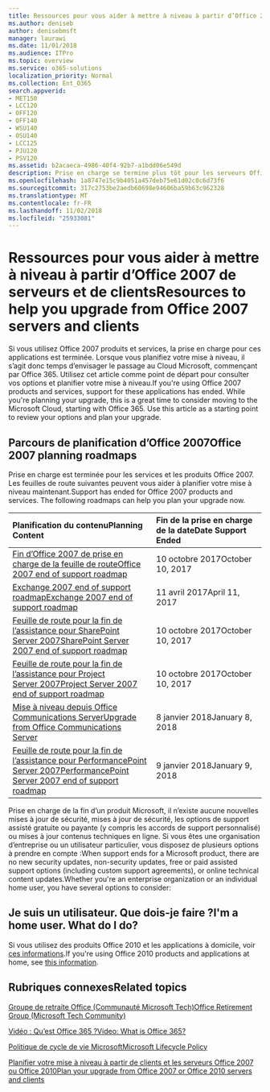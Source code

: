 ```yaml
---
title: Ressources pour vous aider à mettre à niveau à partir d’Office 2007 de serveurs et de clients
ms.author: deniseb
author: denisebmsft
manager: laurawi
ms.date: 11/01/2018
ms.audience: ITPro
ms.topic: overview
ms.service: o365-solutions
localization_priority: Normal
ms.collection: Ent_O365
search.appverid:
- MET150
- LCC120
- OFF120
- OFF140
- WSU140
- OSU140
- LCC125
- PJU120
- PSV120
ms.assetid: b2acaeca-4986-40f4-92b7-a1bdd06e549d
description: Prise en charge se termine plus tôt pour les serveurs Office 2007 et les applications clientes et accords de support personnalisés ne sont pas disponibles. Utilisez cet article pour commencer à planifier votre mise à niveau maintenant.
ms.openlocfilehash: 1a8747e15c9b4051a457deb75e61d02c0c6d73f6
ms.sourcegitcommit: 317c2753be2aedb60698e94606ba59b63c962328
ms.translationtype: MT
ms.contentlocale: fr-FR
ms.lasthandoff: 11/02/2018
ms.locfileid: "25933081"
---
```

# <a name="resources-to-help-you-upgrade-from-office-2007-servers-and-clients"></a><span data-ttu-id="5cf0f-104">Ressources pour vous aider à mettre à niveau à partir d’Office 2007 de serveurs et de clients</span><span class="sxs-lookup"><span data-stu-id="5cf0f-104">Resources to help you upgrade from Office 2007 servers and clients</span></span>

<span data-ttu-id="5cf0f-p102">Si vous utilisez Office 2007 produits et services, la prise en charge pour ces applications est terminée. Lorsque vous planifiez votre mise à niveau, il s’agit donc temps d’envisager le passage au Cloud Microsoft, commençant par Office 365. Utilisez cet article comme point de départ pour consulter vos options et planifier votre mise à niveau.</span><span class="sxs-lookup"><span data-stu-id="5cf0f-p102">If you're using Office 2007 products and services, support for these applications has ended. While you're planning your upgrade, this is a great time to consider moving to the Microsoft Cloud, starting with Office 365. Use this article as a starting point to review your options and plan your upgrade.</span></span>
      
## <a name="office-2007-planning-roadmaps"></a><span data-ttu-id="5cf0f-108">Parcours de planification d’Office 2007</span><span class="sxs-lookup"><span data-stu-id="5cf0f-108">Office 2007 planning roadmaps</span></span>
  
<span data-ttu-id="5cf0f-p103">Prise en charge est terminée pour les services et les produits Office 2007. Les feuilles de route suivantes peuvent vous aider à planifier votre mise à niveau maintenant.</span><span class="sxs-lookup"><span data-stu-id="5cf0f-p103">Support has ended for Office 2007 products and services. The following roadmaps can help you plan your upgrade now.</span></span>

|<span data-ttu-id="5cf0f-111">**Planification du contenu**</span><span class="sxs-lookup"><span data-stu-id="5cf0f-111">**Planning Content**</span></span>|<span data-ttu-id="5cf0f-112">**Fin de la prise en charge de la date**</span><span class="sxs-lookup"><span data-stu-id="5cf0f-112">**Date Support Ended**</span></span>|
|:-----|:-----|
|[<span data-ttu-id="5cf0f-113">Fin d’Office 2007 de prise en charge de la feuille de route</span><span class="sxs-lookup"><span data-stu-id="5cf0f-113">Office 2007 end of support roadmap</span></span>](https://docs.microsoft.com/DeployOffice/office-2007-end-support-roadmap) <br/> |<span data-ttu-id="5cf0f-114">10 octobre 2017</span><span class="sxs-lookup"><span data-stu-id="5cf0f-114">October 10, 2017</span></span>  <br/> |
|[<span data-ttu-id="5cf0f-115">Exchange 2007 end of support roadmap</span><span class="sxs-lookup"><span data-stu-id="5cf0f-115">Exchange 2007 end of support roadmap</span></span>](exchange-2007-end-of-support.md) <br/> |<span data-ttu-id="5cf0f-116">11 avril 2017</span><span class="sxs-lookup"><span data-stu-id="5cf0f-116">April 11, 2017</span></span>  <br/> |
|[<span data-ttu-id="5cf0f-117">Feuille de route pour la fin de l’assistance pour SharePoint Server 2007</span><span class="sxs-lookup"><span data-stu-id="5cf0f-117">SharePoint Server 2007 end of support roadmap</span></span>](sharepoint-2007-end-of-support.md) <br/> |<span data-ttu-id="5cf0f-118">10 octobre 2017</span><span class="sxs-lookup"><span data-stu-id="5cf0f-118">October 10, 2017</span></span>  <br/> |
|[<span data-ttu-id="5cf0f-119">Feuille de route pour la fin de l’assistance pour Project Server 2007</span><span class="sxs-lookup"><span data-stu-id="5cf0f-119">Project Server 2007 end of support roadmap</span></span>](project-server-2007-end-of-support.md) <br/> |<span data-ttu-id="5cf0f-120">10 octobre 2017</span><span class="sxs-lookup"><span data-stu-id="5cf0f-120">October 10, 2017</span></span>  <br/> |
|[<span data-ttu-id="5cf0f-121">Mise à niveau depuis Office Communications Server</span><span class="sxs-lookup"><span data-stu-id="5cf0f-121">Upgrade from Office Communications Server</span></span>](https://docs.microsoft.com/SkypeForBusiness/plan-your-deployment/upgrade) <br/> |<span data-ttu-id="5cf0f-122">8 janvier 2018</span><span class="sxs-lookup"><span data-stu-id="5cf0f-122">January 8, 2018</span></span>  <br/> |
|[<span data-ttu-id="5cf0f-123">Feuille de route pour la fin de l’assistance pour PerformancePoint Server 2007</span><span class="sxs-lookup"><span data-stu-id="5cf0f-123">PerformancePoint Server 2007 end of support roadmap</span></span>](pps-2007-end-of-support.md) <br/> |<span data-ttu-id="5cf0f-124">9 janvier 2018</span><span class="sxs-lookup"><span data-stu-id="5cf0f-124">January 9, 2018</span></span>  <br/> |
   
<span data-ttu-id="5cf0f-125">Prise en charge de la fin d’un produit Microsoft, il n’existe aucune nouvelles mises à jour de sécurité, mises à jour de sécurité, les options de support assisté gratuite ou payante (y compris les accords de support personnalisé) ou mises à jour contenus techniques en ligne. Si vous êtes une organisation d’entreprise ou un utilisateur particulier, vous disposez de plusieurs options à prendre en compte :</span><span class="sxs-lookup"><span data-stu-id="5cf0f-125">When support ends for a Microsoft product, there are no new security updates, non-security updates, free or paid assisted support options (including custom support agreements), or online technical content updates.Whether you're an enterprise organization or an individual home user, you have several options to consider:</span></span>

## <a name="im-a-home-user-what-do-i-do"></a><span data-ttu-id="5cf0f-p104">Je suis un utilisateur. Que dois-je faire ?</span><span class="sxs-lookup"><span data-stu-id="5cf0f-p104">I'm a home user. What do I do?</span></span>

<span data-ttu-id="5cf0f-128">Si vous utilisez des produits Office 2010 et les applications à domicile, voir [ces informations](plan-upgrade-previous-versions-office.md#im-a-home-user-what-do-i-do).</span><span class="sxs-lookup"><span data-stu-id="5cf0f-128">If you're using Office 2010 products and applications at home, see [this information](plan-upgrade-previous-versions-office.md#im-a-home-user-what-do-i-do).</span></span>
     
## <a name="related-topics"></a><span data-ttu-id="5cf0f-129">Rubriques connexes</span><span class="sxs-lookup"><span data-stu-id="5cf0f-129">Related topics</span></span>

[<span data-ttu-id="5cf0f-130">Groupe de retraite Office (Communauté Microsoft Tech)</span><span class="sxs-lookup"><span data-stu-id="5cf0f-130">Office Retirement Group (Microsoft Tech Community)</span></span>](https://go.microsoft.com/fwlink/?linkid=842065)
  
[<span data-ttu-id="5cf0f-131">Vidéo : Qu’est Office 365 ?</span><span class="sxs-lookup"><span data-stu-id="5cf0f-131">Video: What is Office 365?</span></span>](https://support.office.com/article/847caf12-2589-452c-8aca-1c009797678b.aspx)
  
[<span data-ttu-id="5cf0f-132">Politique de cycle de vie Microsoft</span><span class="sxs-lookup"><span data-stu-id="5cf0f-132">Microsoft Lifecycle Policy</span></span>](https://go.microsoft.com/fwlink/?linkid=865200)

[<span data-ttu-id="5cf0f-133">Planifier votre mise à niveau à partir de clients et les serveurs Office 2007 ou Office 2010</span><span class="sxs-lookup"><span data-stu-id="5cf0f-133">Plan your upgrade from Office 2007 or Office 2010 servers and clients</span></span>](plan-upgrade-previous-versions-office.md)
  


